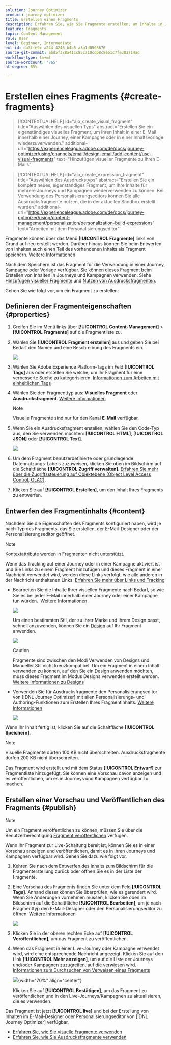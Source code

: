 ```yaml
---
solution: Journey Optimizer
product: journey optimizer
title: Erstellen eines Fragments
description: Erfahren Sie, wie Sie Fragmente erstellen, um Inhalte in Journey Optimizer-Kampagnen und -Journeys wiederzuverwenden.
feature: Fragments
topic: Content Management
role: User
level: Beginner, Intermediate
exl-id: da3ffe9c-a244-4246-b4b5-a3a1d0508676
source-git-commit: abd5f388a41cc85c710cdb8c8e51c7fe381714ad
workflow-type: tm+mt
source-wordcount: '765'
ht-degree: 85%

---
```


# Erstellen eines Fragments {#create-fragments}

>[!CONTEXTUALHELP]
>id="ajo_create_visual_fragment"
>title="Auswählen des visuellen Typs"
>abstract="Erstellen Sie ein eigenständiges visuelles Fragment, um Ihren Inhalt in einer E-Mail innerhalb einer Journey, einer Kampagne oder in einer Inhaltsvorlage wiederzuverwenden."
>additional-url="https://experienceleague.adobe.com/de/docs/journey-optimizer/using/channels/email/design-email/add-content/use-visual-fragments" text="Hinzufügen visueller Fragmente zu Ihren E-Mails"

>[!CONTEXTUALHELP]
>id="ajo_create_expression_fragment"
>title="Auswählen des Ausdruckstyps"
>abstract="Erstellen Sie ein komplett neues, eigenständiges Fragment, um Ihre Inhalte für mehrere Journeys und Kampagnen wiederverwenden zu können. Bei Verwendung des Personalisierungseditors können Sie alle Ausdrucksfragmente nutzen, die in der aktuellen Sandbox erstellt wurden."
>additional-url="https://experienceleague.adobe.com/de/docs/journey-optimizer/using/content-management/personalization/personalization-build-expressions" text="Arbeiten mit dem Personalisierungseditor"

Fragmente können über das Menü **[!UICONTROL Fragmente]** links von Grund auf neu erstellt werden. Darüber hinaus können Sie beim Entwerfen von Inhalten auch einen Teil des vorhandenen Inhalts als Fragment speichern. [Weitere Informationen](#save-as-fragment)

Nach dem Speichern ist das Fragment für die Verwendung in einer Journey, Kampagne oder Vorlage verfügbar. Sie können dieses Fragment beim Erstellen von Inhalten in Journeys und Kampagnen verwenden. Siehe [Hinzufügen visueller Fragmente](../email/use-visual-fragments.md) und [Nutzen von Ausdrucksfragmenten](../personalization/use-expression-fragments.md).

Gehen Sie wie folgt vor, um ein Fragment zu erstellen:

## Definieren der Fragmenteigenschaften {#properties}

1. Greifen Sie im Menü links über **[!UICONTROL Content-Management]** > **[!UICONTROL Fragmente]** auf die Fragmentliste zu.

1. Wählen Sie **[!UICONTROL Fragment erstellen]** aus und geben Sie bei Bedarf den Namen und eine Beschreibung des Fragments ein.

   ![](assets/fragment-details.png)

1. Wählen Sie Adobe Experience Platform-Tags im Feld **[!UICONTROL Tags]** aus oder erstellen Sie welche, um Ihr Fragment für eine verbesserte Suche zu kategorisieren. [Informationen zum Arbeiten mit einheitlichen Tags](../start/search-filter-categorize.md#tags)

1. Wählen Sie den Fragmenttyp aus: **Visuelles Fragment** oder **Ausdrucksfragment**. [Weitere Informationen](../content-management/fragments.md#visual-expression)

   >[!NOTE]
   >
   >Visuelle Fragmente sind nur für den Kanal **E-Mail** verfügbar.

1. Wenn Sie ein Ausdrucksfragment erstellen, wählen Sie den Code-Typ aus, den Sie verwenden möchten: **[!UICONTROL HTML]**, **[!UICONTROL JSON]** oder **[!UICONTROL Text]**.

   ![](assets/fragment-expression-type.png)

1. Um dem Fragment benutzerdefinierte oder grundlegende Datennutzungs-Labels zuzuweisen, klicken Sie oben im Bildschirm auf die Schaltfläche **[!UICONTROL Zugriff verwalten]**. [Erfahren Sie mehr über die Zugriffssteuerung auf Objektebene (Object Level Access Control, OLAC)](../administration/object-based-access.md).

1. Klicken Sie auf **[!UICONTROL Erstellen]**, um den Inhalt Ihres Fragments zu entwerfen.

## Entwerfen des Fragmentinhalts {#content}

Nachdem Sie die Eigenschaften des Fragments konfiguriert haben, wird je nach Typ des Fragments, das Sie erstellen, der E-Mail-Designer oder der Personalisierungseditor geöffnet.

>[!NOTE]
>
>[Kontextattribute](../personalization/personalization-build-expressions.md) werden in Fragmenten nicht unterstützt.
>
>Wenn das Tracking auf einer Journey oder in einer Kampagne aktiviert ist und Sie Links zu einem Fragment hinzufügen und dieses Fragment in einer Nachricht verwendet wird, werden diese Links verfolgt, wie alle anderen in der Nachricht enthaltenen Links. [Erfahren Sie mehr über Links und Tracking](../email/message-tracking.md)

* Bearbeiten Sie die Inhalte Ihrer visuellen Fragmente nach Bedarf, so wie Sie es bei jeder E-Mail innerhalb einer Journey oder einer Kampagne tun würden.  [Weitere Informationen](../email/get-started-email-design.md)

  ![](assets/fragment-designer.png)

  Um einen bestimmten Stil, der zu Ihrer Marke und Ihrem Design passt, schnell anzuwenden, können Sie ein [Design](../email/apply-email-themes.md) auf Ihr Fragment anwenden.

  ![](assets/fragment-themes.png)

  >[!CAUTION]
  >
  >Fragmente sind zwischen den Modi Verwenden von Designs und Manueller Stil nicht kreuzkompatibel. Um ein Fragment in einem Inhalt verwenden zu können, auf den Sie ein Design anwenden möchten, muss dieses Fragment im Modus Designs verwenden erstellt werden. [Weitere Informationen zu Designs](../email/apply-email-themes.md)

* Verwenden Sie für Ausdrucksfragmente den Personalisierungseditor von [!DNL Journey Optimizer] mit allen Personalisierungs- und Authoring-Funktionen zum Erstellen Ihres Fragmentinhalts. [Weitere Informationen](../personalization/personalization-build-expressions.md)

  ![](assets/fragment-expression-editor.png)

Wenn Ihr Inhalt fertig ist, klicken Sie auf die Schaltfläche **[!UICONTROL Speichern]**.

>[!NOTE]
>
>Visuelle Fragmente dürfen 100 KB nicht überschreiten. Ausdrucksfragmente dürfen 200 KB nicht überschreiten.

Das Fragment wird erstellt und mit dem Status **[!UICONTROL Entwurf]** zur Fragmentliste hinzugefügt. Sie können eine Vorschau davon anzeigen und es veröffentlichen, um es in Journeys und Kampagnen verfügbar zu machen.

## Erstellen einer Vorschau und Veröffentlichen des Fragments {#publish}

>[!NOTE]
>
>Um ein Fragment veröffentlichen zu können, müssen Sie über die Benutzerberechtigung [Fragment veröffentlichen](../administration/ootb-product-profiles.md#content-library-manager) verfügen.

Wenn Ihr Fragment zur Live-Schaltung bereit ist, können Sie es in einer Vorschau anzeigen und veröffentlichen, damit es in Ihren Journeys und Kampagnen verfügbar wird. Gehen Sie dazu wie folgt vor.

1. Kehren Sie nach dem Entwerfen des Inhalts zum Bildschirm für die Fragmenterstellung zurück oder öffnen Sie es in der Liste der Fragmente.

1. Eine Vorschau des Fragments finden Sie unter dem Feld **[!UICONTROL Tags]**. Anhand dieser können Sie überprüfen, wie es gerendert wird. Wenn Sie Änderungen vornehmen müssen, klicken Sie oben im Bildschirm auf die Schaltfläche **[!UICONTROL Bearbeiten]**, um je nach Fragmenttyp den E-Mail-Designer oder den Personalisierungseditor zu öffnen. [Weitere Informationen](manage-fragments.md#edit-fragments)

   ![](assets/fragment-preview.png)

1. Klicken Sie in der oberen rechten Ecke auf **[!UICONTROL Veröffentlichen]**, um das Fragment zu veröffentlichen.

1. Wenn das Fragment in einer Live-Journey oder Kampagne verwendet wird, wird eine entsprechende Nachricht angezeigt. Klicken Sie auf den Link **[!UICONTROL Mehr anzeigen]**, um auf die Liste der Journeys und/oder Kampagnen zuzugreifen, auf die verwiesen wird. [Informationen zum Durchsuchen von Verweisen eines Fragments](../content-management/manage-fragments.md#explore-references)

   ![](assets/fragment-publish.png){width="70%" align="center"}

   Klicken Sie auf **[!UICONTROL Bestätigen]**, um das Fragment zu veröffentlichen und in den Live-Journeys/Kampagnen zu aktualisieren, die es verwenden.

Das Fragment ist jetzt **[!UICONTROL live]** und bei der Erstellung von Inhalten im E-Mail-Designer oder Personalisierungseditor von [!DNL Journey Optimizer] verfügbar.

* [Erfahren Sie, wie Sie visuelle Fragmente verwenden](../email/use-visual-fragments.md)
* [Erfahren Sie, wie Sie Ausdrucksfragmente verwenden](../personalization/use-expression-fragments.md)
